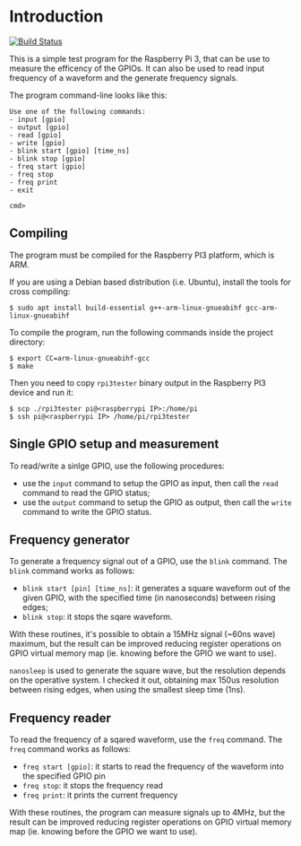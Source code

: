 # Introduction

[![Build Status](https://travis-ci.org/acerv/rpi3_tester.svg?branch=master)](https://travis-ci.org/acerv/rpi3_tester)

This is a simple test program for the Raspberry Pi 3, that can be use to measure the efficency of the GPIOs.
It can also be used to read input frequency of a waveform and the generate frequency signals.

The program command-line looks like this:

    Use one of the following commands:
    - input [gpio]
    - output [gpio]
    - read [gpio]
    - write [gpio]
    - blink start [gpio] [time_ns]
    - blink stop [gpio]
    - freq start [gpio]
    - freq stop
    - freq print
    - exit
    
    cmd> 

## Compiling
The program must be compiled for the Raspberry PI3 platform, which is ARM.

If you are using a Debian based distribution (i.e. Ubuntu), install the tools for cross compiling:

    $ sudo apt install build-essential g++-arm-linux-gnueabihf gcc-arm-linux-gnueabihf 

To compile the program, run the following commands inside the project directory:

    $ export CC=arm-linux-gnueabihf-gcc
    $ make

Then you need to copy `rpi3tester` binary output in the Raspberry PI3 device and run it:

    $ scp ./rpi3tester pi@<raspberrypi IP>:/home/pi
    $ ssh pi@<raspberrypi IP> /home/pi/rpi3tester

## Single GPIO setup and measurement
To read/write a sinlge GPIO, use the following procedures:
* use the `input` command to setup the GPIO as input, then call the `read` command to read the GPIO status;
* use the `output` command to setup the GPIO as output, then call the `write` command to write the GPIO status.

## Frequency generator
To generate a frequency signal out of a GPIO, use the `blink` command.
The `blink` command works as follows:
* `blink start [pin] [time_ns]`: it generates a square waveform out of the given GPIO, with the specified time (in nanoseconds) between rising edges;
* `blink stop`: it stops the sqare waveform.

With these routines, it's possible to obtain a 15MHz signal (~60ns wave) maximum, but the result can be improved reducing register operations on GPIO virtual memory map (ie. knowing before the GPIO we want to use).

`nanosleep` is used to generate the square wave, but the resolution depends on the operative system. I checked it out, obtaining max 150us resolution between rising edges, when using the smallest sleep time (1ns).

## Frequency reader
To read the frequency of a sqared waveform, use the `freq` command.
The `freq` command works as follows:
* `freq start [gpio]`: it starts to read the frequency of the waveform into the specified GPIO pin
* `freq stop`: it stops the frequency read
* `freq print`: it prints the current frequency

With these routines, the program can measure signals up to 4MHz, but the result can be improved reducing register operations on GPIO virtual memory map (ie. knowing before the GPIO we want to use).
